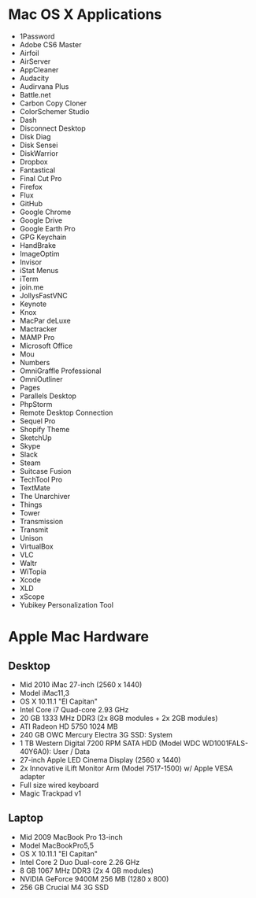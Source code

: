# Mac OS X Applications
+ 1Password
+ Adobe CS6 Master
+ Airfoil
+ AirServer
+ AppCleaner
+ Audacity
+ Audirvana Plus
+ Battle.net
+ Carbon Copy Cloner
+ ColorSchemer Studio
+ Dash
+ Disconnect Desktop
+ Disk Diag
+ Disk Sensei
+ DiskWarrior
+ Dropbox
+ Fantastical
+ Final Cut Pro
+ Firefox
+ Flux
+ GitHub
+ Google Chrome
+ Google Drive
+ Google Earth Pro
+ GPG Keychain
+ HandBrake
+ ImageOptim
+ Invisor
+ iStat Menus
+ iTerm
+ join.me
+ JollysFastVNC
+ Keynote
+ Knox
+ MacPar deLuxe
+ Mactracker
+ MAMP Pro
+ Microsoft Office
+ Mou
+ Numbers
+ OmniGraffle Professional
+ OmniOutliner
+ Pages
+ Parallels Desktop
+ PhpStorm
+ Remote Desktop Connection
+ Sequel Pro
+ Shopify Theme
+ SketchUp
+ Skype
+ Slack
+ Steam
+ Suitcase Fusion
+ TechTool Pro
+ TextMate
+ The Unarchiver
+ Things
+ Tower
+ Transmission
+ Transmit
+ Unison
+ VirtualBox
+ VLC
+ Waltr
+ WiTopia
+ Xcode
+ XLD
+ xScope
+ Yubikey Personalization Tool
  
# Apple Mac Hardware
  
## Desktop
+ Mid 2010 iMac 27-inch (2560 x 1440)
+ Model iMac11,3
+ OS X 10.11.1 "El Capitan"
+ Intel Core i7 Quad-core 2.93 GHz
+ 20 GB 1333 MHz DDR3 (2x 8GB modules + 2x 2GB modules)
+ ATI Radeon HD 5750 1024 MB
+ 240 GB OWC Mercury Electra 3G SSD: System
+ 1 TB Western Digital 7200 RPM SATA HDD (Model WDC WD1001FALS-40Y6A0): User / Data
+ 27-inch Apple LED Cinema Display (2560 x 1440)
+ 2x Innovative iLift Monitor Arm (Model 7517-1500) w/ Apple VESA adapter
+ Full size wired keyboard
+ Magic Trackpad v1
  
## Laptop
+ Mid 2009 MacBook Pro 13-inch 
+ Model MacBookPro5,5
+ OS X 10.11.1 "El Capitan"
+ Intel Core 2 Duo Dual-core 2.26 GHz
+ 8 GB 1067 MHz DDR3 (2x 4 GB modules)
+ NVIDIA GeForce 9400M 256 MB (1280 x 800)
+ 256 GB Crucial M4 3G SSD

